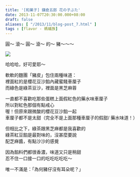 ```yaml
---
title: '[和菓子] 鎌倉五郎 花の子ぶた'
date: 2013-11-07T20:30:00.000+08:00
draft: false
aliases: [ "/2013/11/blog-post_7.html" ]
tags : [flavor - 螞蟻族]
---
```


圓～ 滾～ 圓～ 滾～ 的～ 豬～～～  

[![](https://1.bp.blogspot.com/-vQfvJQJMndY/XCW7cUhwYhI/AAAAAAAACag/Cltl4oHL-GwHJrEQQYrGEfz5tgfgcLRrgCLcBGAs/s640/60.jpg)](https://1.bp.blogspot.com/-vQfvJQJMndY/XCW7cUhwYhI/AAAAAAAACag/Cltl4oHL-GwHJrEQQYrGEfz5tgfgcLRrgCLcBGAs/s1600/60.jpg)

哈哈哈，好可愛耶～  
  
軟軟的麵團「豬皮」包住兩種味道：  
裡面紅的是櫻花豆沙餡內藏蜜餞車厘子  
而綠色是綠茶豆沙，裡面是黑芝麻蓉  
  
一直都不喜歡吃那些蛋糕上面假紅色的藥水味車厘子  
所以對紅色那個有點戒心  
喔！但原來跟微酸的櫻花豆沙餡一起  
車厘子都不是太甜（完全不是上面那種車厘子的假甜/ 藥水味道！）  
  
但相比之下，綠茶跟黑芝麻都是我喜歡的  
綠茶紅豆餡是最對味的，沒甚麼要說  
配芝麻醬，有點沙沙的感覺  
  
因為餡料們都很香濃，味道又只是稍甜  
忍不住一口接一口的吃吃吃吃吃～  
  
  
  
唯一不滿是：「為何豬仔沒有耳朵呢？」